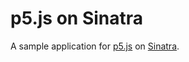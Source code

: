 # p5.js on Sinatra

A sample application for [p5.js][] on [Sinatra][].

[p5.js]: http://p5js.org/
[Sinatra]: http://www.sinatrarb.com/
